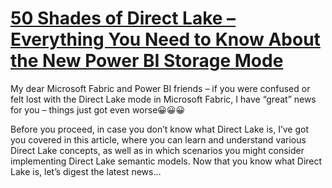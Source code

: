 # **[50 Shades of Direct Lake – Everything You Need to Know About the New Power BI Storage Mode](<https://data-mozart.com/50-shades-of-direct-lake-everything-you-need-to-know-about-the-new-power-bi-storage-mode/>)**

My dear Microsoft Fabric and Power BI friends – if you were confused or felt lost with the Direct Lake mode in Microsoft Fabric, I have “great” news for you – things just got even worse😀😀😀

Before you proceed, in case you don’t know what Direct Lake is, I’ve got you covered in this article, where you can learn and understand various Direct Lake concepts, as well as in which scenarios you might consider implementing Direct Lake semantic models. Now that you know what Direct Lake is, let’s digest the latest news…
